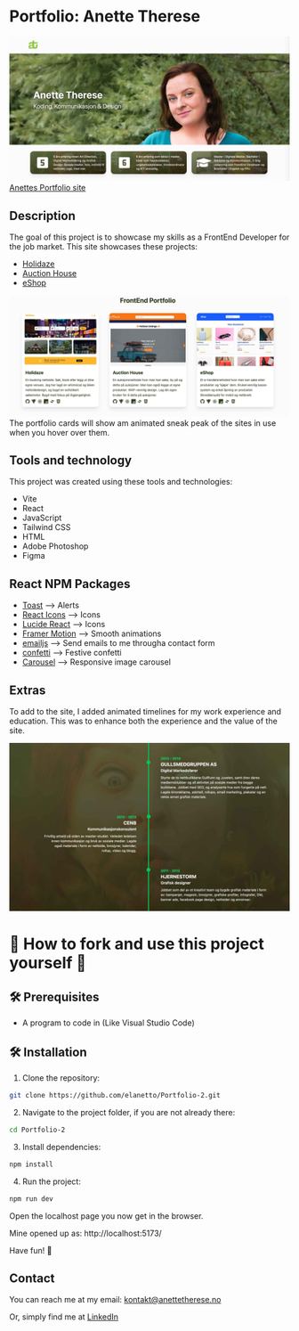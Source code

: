 # Portfolio: Anette Therese

![image](https://raw.githubusercontent.com/elanetto/Portfolio-2/refs/heads/main/src/assets/readme-img/readme-homepage-two.jpg)
[Anettes Portfolio site](https://anette-portfolio.onrender.com/)


## Description

The goal of this project is to showcase my skills as a FrontEnd Developer for the job market.
This site showcases these projects:

- [Holidaze](https://dev-holiday.onrender.com/)
- [Auction House](https://regal-travesseiro-0cbb67.netlify.app/)
- [eShop](https://online-shop-ca-anette.netlify.app/)

![image](https://raw.githubusercontent.com/elanetto/Portfolio-2/refs/heads/main/src/assets/readme-img/readme-portfoliocards.jpg)
The portfolio cards will show am animated sneak peak of the sites in use when you hover over them.

## Tools and technology
This project was created using these tools and technologies:
- Vite
- React
- JavaScript
- Tailwind CSS
- HTML
- Adobe Photoshop
- Figma

## React NPM Packages
- [Toast](https://www.npmjs.com/package/react-toastify) --> Alerts
- [React Icons](https://react-icons.github.io/react-icons/) --> Icons
- [Lucide React](https://www.npmjs.com/package/lucide-react) --> Icons
- [Framer Motion](https://motion.dev/) --> Smooth animations
- [emailjs](https://www.emailjs.com/) --> Send emails to me througha contact form
- [confetti](https://www.npmjs.com/package/react-canvas-confetti) --> Festive confetti
- [Carousel](https://www.npmjs.com/package/react-responsive-carousel) --> Responsive image carousel

## Extras
To add to the site, I added animated timelines for my work experience and education. This was to enhance both the experience and the value of the site.

![image](https://raw.githubusercontent.com/elanetto/Portfolio-2/refs/heads/main/src/assets/readme-img/readme-timeline.jpg)


# 🌿 How to fork and use this project yourself 🌿 

## 🛠️ Prerequisites
- A program to code in (Like Visual Studio Code)

## 🛠️ Installation
1. Clone the repository:
```bash
git clone https://github.com/elanetto/Portfolio-2.git
```

2. Navigate to the project folder, if you are not already there:
```bash
cd Portfolio-2
```

3. Install dependencies:
```bash
npm install
```

4. Run the project:
```bash
npm run dev
```
Open the localhost page you now get in the browser.

Mine opened up as: http://localhost:5173/

Have fun! 🌱

## Contact
You can reach me at my email: kontakt@anettetherese.no

Or, simply find me at [LinkedIn](https://www.linkedin.com/in/anettetherese/)

